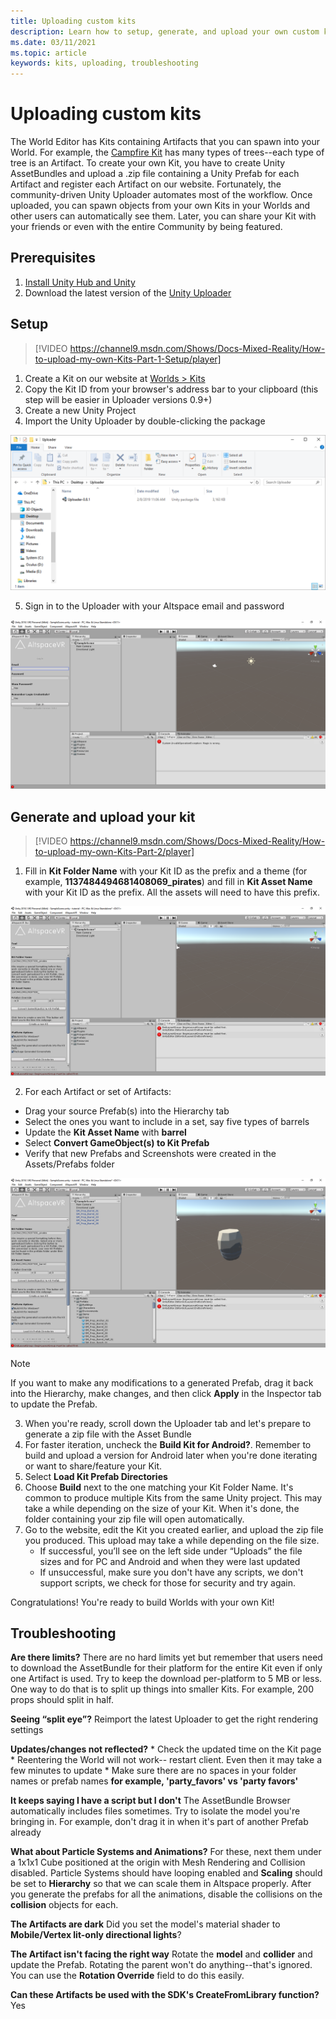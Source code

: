 ```yaml
---
title: Uploading custom kits
description: Learn how to setup, generate, and upload your own custom kits in AltspaceVR as well as troubleshooting help.
ms.date: 03/11/2021
ms.topic: article
keywords: kits, uploading, troubleshooting
---
```


# Uploading custom kits

The World Editor has Kits containing Artifacts that you can spawn into your World. For example, the [Campfire Kit](https://account.altvr.com/kits/993516233267609824) has many types of trees--each type of tree is an Artifact. To create your own Kit, you have to create Unity AssetBundles and upload a .zip file containing a Unity Prefab for each Artifact and register each Artifact on our website. Fortunately, the community-driven Unity Uploader automates most of the workflow. Once uploaded, you can spawn objects from your own Kits in your Worlds and other users can automatically see them. Later, you can share your Kit with your friends or even with the entire Community by being featured.

## Prerequisites

1. [Install Unity Hub and Unity](world-building-toolkit-getting-started.md)
2. Download the latest version of the [Unity Uploader](https://altvr.com/download-latest-unity-uploader/)

## Setup 

> [!VIDEO https://channel9.msdn.com/Shows/Docs-Mixed-Reality/How-to-upload-my-own-Kits-Part-1-Setup/player]

1. Create a Kit on our website at [Worlds > Kits](https://account.altvr.com/kits)
2. Copy the Kit ID from your browser's address bar to your clipboard (this step will be easier in Uploader versions 0.9+)
3. Create a new Unity Project
4. Import the Unity Uploader by double-clicking the package

![Imported unity uploader package](images/custom-kits-img-01.png)

5. Sign in to the Uploader with your Altspace email and password

![AltspaceVR sign in interface in Unity](images/custom-kits-img-02.png)

## Generate and upload your kit

> [!VIDEO https://channel9.msdn.com/Shows/Docs-Mixed-Reality/How-to-upload-my-own-Kits-Part-2/player]

1. Fill in **Kit Folder Name** with your Kit ID as the prefix and a theme (for example, **1137484494681408069_pirates**) and fill in **Kit Asset Name** with your Kit ID as the prefix. All the assets will need to have this prefix.

![AltspaceVR interface in Unity with Kit folder name](images/custom-kits-img-03.png)

2. For each Artifact or set of Artifacts:
* Drag your source Prefab(s) into the Hierarchy tab
* Select the ones you want to include in a set, say five types of barrels
* Update the **Kit Asset Name** with **barrel**
* Select **Convert GameObject(s) to Kit Prefab**
* Verify that new Prefabs and Screenshots were created in the Assets/Prefabs folder

![AltspaceVR interface in Unity with artifacts selected](images/custom-kits-img-04.png)

> [!NOTE]
> If you want to make any modifications to a generated Prefab, drag it back into the Hierarchy, make changes, and then click **Apply** in the Inspector tab to update the Prefab. 

3. When you're ready, scroll down the Uploader tab and let's prepare to generate a zip file with the Asset Bundle
4. For faster iteration, uncheck the **Build Kit for Android?**. Remember to build and upload a version for Android later when you're done iterating or want to share/feature your Kit. 
5. Select **Load Kit Prefab Directories**
6. Choose **Build** next to the one matching your Kit Folder Name. It's common to produce multiple Kits from the same Unity project. This may take a while depending on the size of your Kit. When it's done, the folder containing your zip file will open automatically. 
7. Go to the website, edit the Kit you created earlier, and upload the zip file you produced. This upload may take a while depending on the file size.
    * If successful, you’ll see on the left side under “Uploads” the file sizes and for PC and Android and when they were last updated
    * If unsuccessful, make sure you don't have any scripts, we don't support scripts, we check for those for security and try again.

Congratulations! You're ready to build Worlds with your own Kit!

## Troubleshooting 

**Are there limits?**
There are no hard limits yet but remember that users need to download the AssetBundle for their platform for the entire Kit even if only one Artifact is used. Try to keep the download per-platform to 5 MB or less. One way to do that is to split up things into smaller Kits. For example, 200 props should split in half. 

**Seeing “split eye”?**
Reimport the latest Uploader to get the right rendering settings

**Updates/changes not reflected?**
    * Check the updated time on the Kit page
    * Reentering the World will not work-- restart client. Even then it may take a few minutes to update
    * Make sure there are no spaces in your folder names or prefab names **for example, 'party_favors' vs 'party favors'**

**It keeps saying I have a script but I don't**
The AssetBundle Browser automatically includes files sometimes. Try to isolate the model you're bringing in. For example, don't drag it in when it's part of another Prefab already

**What about Particle Systems and Animations?**
For these, next them under a 1x1x1 Cube positioned at the origin with Mesh Rendering and Collision disabled. Particle Systems should have looping enabled and **Scaling** should be set to **Hierarchy** so that we can scale them in Altspace properly. After you generate the prefabs for all the animations, disable the collisions on the **collision** objects for each.

**The Artifacts are dark**
Did you set the model's material shader to **Mobile/Vertex lit-only directional lights**?

**The Artifact isn't facing the right way**
Rotate the **model** and **collider** and update the Prefab. Rotating the parent won't do anything--that's ignored. You can use the **Rotation Override** field to do this easily.

**Can these Artifacts be used with the SDK's **CreateFromLibrary** function?**
Yes